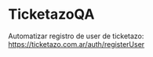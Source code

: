 # TicketazoQA
Automatizar registro de user de ticketazo: https://ticketazo.com.ar/auth/registerUser

